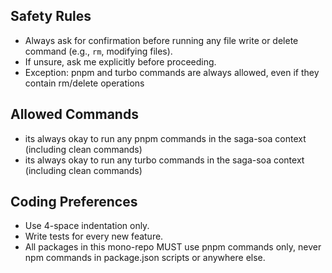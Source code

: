 ## Safety Rules
- Always ask for confirmation before running any file write or delete command (e.g., `rm`, modifying files).
- If unsure, ask me explicitly before proceeding.
- Exception: pnpm and turbo commands are always allowed, even if they contain rm/delete operations

## Allowed Commands  
- its always okay to run any pnpm commands in the saga-soa context (including clean commands)
- its always okay to run any turbo commands in the saga-soa context (including clean commands) 

## Coding Preferences
- Use 4-space indentation only.
- Write tests for every new feature.
- All packages in this mono-repo MUST use pnpm commands only, never npm commands in package.json scripts or anywhere else.
